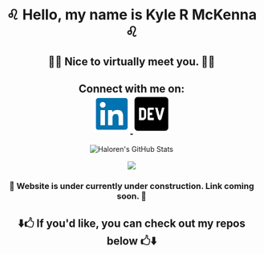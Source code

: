 <h1 align="center"> ♌️ Hello, my name is Kyle R McKenna ♌️ </h1>
<h2 align="center"> 👨‍💻 Nice to virtually meet you. 👨‍💻</h2>

<h2 align="center"> Connect with me on: 
<br>
<a href= "https://dev.to/haloren">  
    <img 
        src="https://github.com/Haloren/Haloren/blob/a66670d709aea1b7395573ee146976aa6e2f8e17/images/LinkedInLogo.png"
        width="75"
        height="75"
    />  
</a>

<a href= "https://www.linkedin.com/in/kyle-mckenna-98269a44/">  
    <img 
        src="https://github.com/Haloren/Haloren/blob/a66670d709aea1b7395573ee146976aa6e2f8e17/images/DEVLogo.png" 
        width="75"
        height="75"
    />  
</a>
</h2>

<p align="center">
    <img 
        align="center"
        alt="Haloren's GitHub Stats"
        src="https://github-readme-stats.vercel.app/api?username=Haloren&show_icons=true"
    />
</p>

<p align="center">
    <a href="https://github.com/Haloren/github-readme-stats">
    <img 
        align="center" 
        src="https://github-readme-stats.vercel.app/api/top-langs/?username=Haloren&show_icons=true" 
    />
    </a>
</p>

<h3 align="center"> 🚧 Website is under currently under construction. Link coming soon. 🚧
</h3>

<h2 align="center">
⬇️🖒 If you'd like, you can check out my repos below 🖒⬇️  
</p>